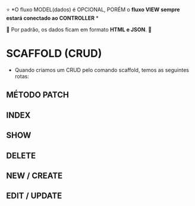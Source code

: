 
⭐ *O fluxo MODEL(dados) é OPCIONAL, PORÉM o **fluxo VIEW sempre estará conectado ao CONTROLLER** *

🧧 Por padrão, os dados ficam em formato **HTML e JSON**. 🧧

# SCAFFOLD (CRUD)
+ Quando criamos um CRUD pelo comando scaffold, temos as seguintes rotas:

## MÉTODO PATCH


## INDEX

## SHOW

## DELETE

## NEW / CREATE

## EDIT / UPDATE



